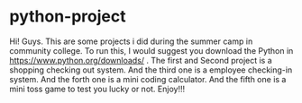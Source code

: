 # python-project
  Hi! Guys. This are some projects i did during the summer camp in community college. To run this, I would suggest you download the 
Python in https://www.python.org/downloads/ . The first and Second project is a shopping checking out system. And the third one is
a employee checking-in system. And the forth one is a mini coding calculator. And the fifth one is a mini toss game to test you lucky
or not. Enjoy!!!
